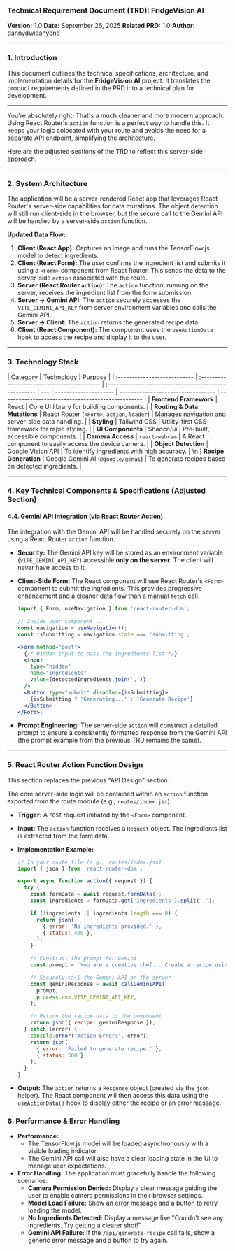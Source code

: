 ### **Technical Requirement Document (TRD): FridgeVision AI**

**Version:** 1.0
**Date:** September 26, 2025
**Related PRD:** 1.0
**Author:** dannydwicahyono

---

### 1. Introduction

This document outlines the technical specifications, architecture, and implementation details for the **FridgeVision AI** project. It translates the product requirements defined in the PRD into a technical plan for development.

---

You're absolutely right\! That's a much cleaner and more modern approach. Using React Router's `action` function is a perfect way to handle this. It keeps your logic colocated with your route and avoids the need for a separate API endpoint, simplifying the architecture.

Here are the adjusted sections of the TRD to reflect this server-side approach.

---

### 2. System Architecture

The application will be a server-rendered React app that leverages React Router's server-side capabilities for data mutations. The object detection will still run client-side in the browser, but the secure call to the Gemini API will be handled by a server-side `action` function.

**Updated Data Flow:**

1.  **Client (React App):** Captures an image and runs the TensorFlow.js model to detect ingredients.
2.  **Client (React Form):** The user confirms the ingredient list and submits it using a `<Form>` component from React Router. This sends the data to the server-side `action` associated with the route.
3.  **Server (React Router `action`):** The `action` function, running on the server, receives the ingredient list from the form submission.
4.  **Server -\> Gemini API:** The `action` securely accesses the `VITE_GEMINI_API_KEY` from server environment variables and calls the Gemini API.
5.  **Server -\> Client:** The `action` returns the generated recipe data.
6.  **Client (React Component):** The component uses the `useActionData` hook to access the recipe and display it to the user.

---

### 3. Technology Stack

| Category                     | Technology                                  | Purpose                                               |
| :--------------------------- | :------------------------------------------ | :---------------------------------------------------- | --- | --------------------- | ---------------------------------- | -------------------------------------------------- |
| **Frontend Framework**       | React                                       | Core UI library for building components.              |
| **Routing & Data Mutations** | React Router (`<Form>`, `action`, `loader`) | Manages navigation and server-side data handling.     |
| **Styling**                  | Tailwind CSS                                | Utility-first CSS framework for rapid styling.        |
| **UI Components**            | Shadcn/ui                                   | Pre-built, accessible components.                     |
| **Camera Access**            | `react-webcam`                              | A React component to easily access the device camera. |
| **Object Detection**         | Google Vision API                           | To identify ingredients with high accuracy.           | \n  | **Recipe Generation** | Google Gemini AI (`@google/genai`) | To generate recipes based on detected ingredients. |

---

### 4. Key Technical Components & Specifications (Adjusted Section)

#### 4.4. Gemini API Integration (via React Router Action)

The integration with the Gemini API will be handled securely on the server using a React Router `action` function.

- **Security:** The Gemini API key will be stored as an environment variable (`VITE_GEMINI_API_KEY`) accessible **only on the server**. The client will never have access to it.
- **Client-Side Form:** The React component will use React Router's `<Form>` component to submit the ingredients. This provides progressive enhancement and a cleaner data flow than a manual `fetch` call.

  ```jsx
  import { Form, useNavigation } from 'react-router-dom';

  // Inside your component...
  const navigation = useNavigation();
  const isSubmitting = navigation.state === 'submitting';

  <Form method="post">
    {/* Hidden input to pass the ingredients list */}
    <input
      type="hidden"
      name="ingredients"
      value={detectedIngredients.join(',')}
    />
    <Button type="submit" disabled={isSubmitting}>
      {isSubmitting ? 'Generating...' : 'Generate Recipe'}
    </Button>
  </Form>;
  ```

- **Prompt Engineering:** The server-side `action` will construct a detailed prompt to ensure a consistently formatted response from the Gemini API (the prompt example from the previous TRD remains the same).

---

### 5. React Router Action Function Design

This section replaces the previous "API Design" section.

The core server-side logic will be contained within an `action` function exported from the route module (e.g., `routes/index.jsx`).

- **Trigger:** A `POST` request initiated by the `<Form>` component.
- **Input:** The `action` function receives a `Request` object. The ingredients list is extracted from the form data.
- **Implementation Example:**

  ```jsx
  // In your route file (e.g., routes/index.jsx)
  import { json } from 'react-router-dom';

  export async function action({ request }) {
    try {
      const formData = await request.formData();
      const ingredients = formData.get('ingredients').split(',');

      if (!ingredients || ingredients.length === 0) {
        return json(
          { error: 'No ingredients provided.' },
          { status: 400 },
        );
      }

      // Construct the prompt for Gemini
      const prompt = `You are a creative chef... Create a recipe using: ${ingredients.join(', ')}. Format your response EXACTLY as follows...`;

      // Securely call the Gemini API on the server
      const geminiResponse = await callGeminiAPI(
        prompt,
        process.env.VITE_GEMINI_API_KEY,
      );

      // Return the recipe data to the component
      return json({ recipe: geminiResponse });
    } catch (error) {
      console.error('Action Error:', error);
      return json(
        { error: 'Failed to generate recipe.' },
        { status: 500 },
      );
    }
  }
  ```

- **Output:** The `action` returns a `Response` object (created via the `json` helper). The React component will then access this data using the `useActionData()` hook to display either the recipe or an error message.

### 6. Performance & Error Handling

- **Performance:**
  - The TensorFlow.js model will be loaded asynchronously with a visible loading indicator.
  - The Gemini API call will also have a clear loading state in the UI to manage user expectations.
- **Error Handling:** The application must gracefully handle the following scenarios:
  - **Camera Permission Denied:** Display a clear message guiding the user to enable camera permissions in their browser settings.
  - **Model Load Failure:** Show an error message and a button to retry loading the model.
  - **No Ingredients Detected:** Display a message like "Couldn't see any ingredients. Try getting a clearer shot\!"
  - **Gemini API Failure:** If the `/api/generate-recipe` call fails, show a generic error message and a button to try again.
